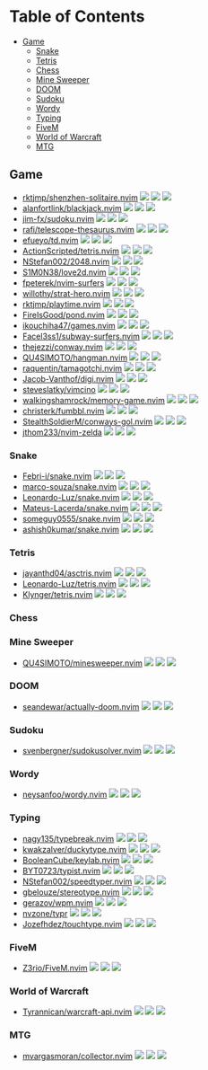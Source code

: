 # Table of Contents

<!-- toc -->

- [Game](#game)
  - [Snake](#snake)
  - [Tetris](#tetris)
  - [Chess](#chess)
  - [Mine Sweeper](#mine-sweeper)
  - [DOOM](#doom)
  - [Sudoku](#sudoku)
  - [Wordy](#wordy)
  - [Typing](#typing)
  - [FiveM](#fivem)
  - [World of Warcraft](#world-of-warcraft)
  - [MTG](#mtg)

<!-- tocstop -->

## Game

- [rktjmp/shenzhen-solitaire.nvim](https://github.com/rktjmp/shenzhen-solitaire.nvim) ![](https://img.shields.io/github/stars/rktjmp/shenzhen-solitaire.nvim) ![](https://img.shields.io/github/last-commit/rktjmp/shenzhen-solitaire.nvim) ![](https://img.shields.io/github/commit-activity/y/rktjmp/shenzhen-solitaire.nvim)
- [alanfortlink/blackjack.nvim](https://github.com/alanfortlink/blackjack.nvim) ![](https://img.shields.io/github/stars/alanfortlink/blackjack.nvim) ![](https://img.shields.io/github/last-commit/alanfortlink/blackjack.nvim) ![](https://img.shields.io/github/commit-activity/y/alanfortlink/blackjack.nvim)
- [jim-fx/sudoku.nvim](https://github.com/jim-fx/sudoku.nvim) ![](https://img.shields.io/github/stars/jim-fx/sudoku.nvim) ![](https://img.shields.io/github/last-commit/jim-fx/sudoku.nvim) ![](https://img.shields.io/github/commit-activity/y/jim-fx/sudoku.nvim)
- [rafi/telescope-thesaurus.nvim](https://github.com/rafi/telescope-thesaurus.nvim) ![](https://img.shields.io/github/stars/rafi/telescope-thesaurus.nvim) ![](https://img.shields.io/github/last-commit/rafi/telescope-thesaurus.nvim) ![](https://img.shields.io/github/commit-activity/y/rafi/telescope-thesaurus.nvim)
- [efueyo/td.nvim](https://github.com/efueyo/td.nvim) ![](https://img.shields.io/github/stars/efueyo/td.nvim) ![](https://img.shields.io/github/last-commit/efueyo/td.nvim) ![](https://img.shields.io/github/commit-activity/y/efueyo/td.nvim)
- [ActionScripted/tetris.nvim](https://github.com/ActionScripted/tetris.nvim) ![](https://img.shields.io/github/stars/ActionScripted/tetris.nvim) ![](https://img.shields.io/github/last-commit/ActionScripted/tetris.nvim) ![](https://img.shields.io/github/commit-activity/y/ActionScripted/tetris.nvim)
- [NStefan002/2048.nvim](https://github.com/NStefan002/2048.nvim) ![](https://img.shields.io/github/stars/NStefan002/2048.nvim) ![](https://img.shields.io/github/last-commit/NStefan002/2048.nvim) ![](https://img.shields.io/github/commit-activity/y/NStefan002/2048.nvim)
- [S1M0N38/love2d.nvim](https://github.com/S1M0N38/love2d.nvim) ![](https://img.shields.io/github/stars/S1M0N38/love2d.nvim) ![](https://img.shields.io/github/last-commit/S1M0N38/love2d.nvim) ![](https://img.shields.io/github/commit-activity/y/S1M0N38/love2d.nvim)
- [fpeterek/nvim-surfers](https://github.com/fpeterek/nvim-surfers) ![](https://img.shields.io/github/stars/fpeterek/nvim-surfers) ![](https://img.shields.io/github/last-commit/fpeterek/nvim-surfers) ![](https://img.shields.io/github/commit-activity/y/fpeterek/nvim-surfers)
- [willothy/strat-hero.nvim](https://github.com/willothy/strat-hero.nvim) ![](https://img.shields.io/github/stars/willothy/strat-hero.nvim) ![](https://img.shields.io/github/last-commit/willothy/strat-hero.nvim) ![](https://img.shields.io/github/commit-activity/y/willothy/strat-hero.nvim)
- [rktjmp/playtime.nvim](https://github.com/rktjmp/playtime.nvim) ![](https://img.shields.io/github/stars/rktjmp/playtime.nvim) ![](https://img.shields.io/github/last-commit/rktjmp/playtime.nvim) ![](https://img.shields.io/github/commit-activity/y/rktjmp/playtime.nvim)
- [FireIsGood/pond.nvim](https://github.com/FireIsGood/pond.nvim) ![](https://img.shields.io/github/stars/FireIsGood/pond.nvim) ![](https://img.shields.io/github/last-commit/FireIsGood/pond.nvim) ![](https://img.shields.io/github/commit-activity/y/FireIsGood/pond.nvim)
- [ikouchiha47/games.nvim](https://github.com/ikouchiha47/games.nvim) ![](https://img.shields.io/github/stars/ikouchiha47/games.nvim) ![](https://img.shields.io/github/last-commit/ikouchiha47/games.nvim) ![](https://img.shields.io/github/commit-activity/y/ikouchiha47/games.nvim)
- [Facel3ss1/subway-surfers.nvim](https://github.com/Facel3ss1/subway-surfers.nvim) ![](https://img.shields.io/github/stars/Facel3ss1/subway-surfers.nvim) ![](https://img.shields.io/github/last-commit/Facel3ss1/subway-surfers.nvim) ![](https://img.shields.io/github/commit-activity/y/Facel3ss1/subway-surfers.nvim)
- [thejezzi/conway.nvim](https://github.com/thejezzi/conway.nvim) ![](https://img.shields.io/github/stars/thejezzi/conway.nvim) ![](https://img.shields.io/github/last-commit/thejezzi/conway.nvim) ![](https://img.shields.io/github/commit-activity/y/thejezzi/conway.nvim)
- [QU4SIMOTO/hangman.nvim](https://github.com/QU4SIMOTO/hangman.nvim) ![](https://img.shields.io/github/stars/QU4SIMOTO/hangman.nvim) ![](https://img.shields.io/github/last-commit/QU4SIMOTO/hangman.nvim) ![](https://img.shields.io/github/commit-activity/y/QU4SIMOTO/hangman.nvim)
- [raquentin/tamagotchi.nvim](https://github.com/raquentin/tamagotchi.nvim) ![](https://img.shields.io/github/stars/raquentin/tamagotchi.nvim) ![](https://img.shields.io/github/last-commit/raquentin/tamagotchi.nvim) ![](https://img.shields.io/github/commit-activity/y/raquentin/tamagotchi.nvim)
- [Jacob-Vanthof/digi.nvim](https://github.com/Jacob-Vanthof/digi.nvim) ![](https://img.shields.io/github/stars/Jacob-Vanthof/digi.nvim) ![](https://img.shields.io/github/last-commit/Jacob-Vanthof/digi.nvim) ![](https://img.shields.io/github/commit-activity/y/Jacob-Vanthof/digi.nvim)
- [steveslatky/vimcino](https://github.com/steveslatky/vimcino) ![](https://img.shields.io/github/stars/steveslatky/vimcino) ![](https://img.shields.io/github/last-commit/steveslatky/vimcino) ![](https://img.shields.io/github/commit-activity/y/steveslatky/vimcino)
- [walkingshamrock/memory-game.nvim](https://github.com/walkingshamrock/memory-game.nvim) ![](https://img.shields.io/github/stars/walkingshamrock/memory-game.nvim) ![](https://img.shields.io/github/last-commit/walkingshamrock/memory-game.nvim) ![](https://img.shields.io/github/commit-activity/y/walkingshamrock/memory-game.nvim)
- [christerk/fumbbl.nvim](https://github.com/christerk/fumbbl.nvim) ![](https://img.shields.io/github/stars/christerk/fumbbl.nvim) ![](https://img.shields.io/github/last-commit/christerk/fumbbl.nvim) ![](https://img.shields.io/github/commit-activity/y/christerk/fumbbl.nvim)
- [StealthSoldierM/conways-gol.nvim](https://github.com/StealthSoldierM/conways-gol.nvim) ![](https://img.shields.io/github/stars/StealthSoldierM/conways-gol.nvim) ![](https://img.shields.io/github/last-commit/StealthSoldierM/conways-gol.nvim) ![](https://img.shields.io/github/commit-activity/y/StealthSoldierM/conways-gol.nvim)
- [jthom233/nvim-zelda](https://github.com/jthom233/nvim-zelda) ![](https://img.shields.io/github/stars/jthom233/nvim-zelda) ![](https://img.shields.io/github/last-commit/jthom233/nvim-zelda) ![](https://img.shields.io/github/commit-activity/y/jthom233/nvim-zelda)

### Snake

- [Febri-i/snake.nvim](https://github.com/Febri-i/snake.nvim) ![](https://img.shields.io/github/stars/Febri-i/snake.nvim) ![](https://img.shields.io/github/last-commit/Febri-i/snake.nvim) ![](https://img.shields.io/github/commit-activity/y/Febri-i/snake.nvim)
- [marco-souza/snake.nvim](https://github.com/marco-souza/snake.nvim) ![](https://img.shields.io/github/stars/marco-souza/snake.nvim) ![](https://img.shields.io/github/last-commit/marco-souza/snake.nvim) ![](https://img.shields.io/github/commit-activity/y/marco-souza/snake.nvim)
- [Leonardo-Luz/snake.nvim](https://github.com/Leonardo-Luz/snake.nvim) ![](https://img.shields.io/github/stars/Leonardo-Luz/snake.nvim) ![](https://img.shields.io/github/last-commit/Leonardo-Luz/snake.nvim) ![](https://img.shields.io/github/commit-activity/y/Leonardo-Luz/snake.nvim)
- [Mateus-Lacerda/snake.nvim](https://github.com/Mateus-Lacerda/snake.nvim) ![](https://img.shields.io/github/stars/Mateus-Lacerda/snake.nvim) ![](https://img.shields.io/github/last-commit/Mateus-Lacerda/snake.nvim) ![](https://img.shields.io/github/commit-activity/y/Mateus-Lacerda/snake.nvim)
- [someguy0555/snake.nvim](https://github.com/someguy0555/snake.nvim) ![](https://img.shields.io/github/stars/someguy0555/snake.nvim) ![](https://img.shields.io/github/last-commit/someguy0555/snake.nvim) ![](https://img.shields.io/github/commit-activity/y/someguy0555/snake.nvim)
- [ashish0kumar/snake.nvim](https://github.com/ashish0kumar/snake.nvim) ![](https://img.shields.io/github/stars/ashish0kumar/snake.nvim) ![](https://img.shields.io/github/last-commit/ashish0kumar/snake.nvim) ![](https://img.shields.io/github/commit-activity/y/ashish0kumar/snake.nvim)

### Tetris

- [jayanthd04/asctris.nvim](https://github.com/jayanthd04/asctris.nvim) ![](https://img.shields.io/github/stars/jayanthd04/asctris.nvim) ![](https://img.shields.io/github/last-commit/jayanthd04/asctris.nvim) ![](https://img.shields.io/github/commit-activity/y/jayanthd04/asctris.nvim)
- [Leonardo-Luz/tetris.nvim](https://github.com/Leonardo-Luz/tetris.nvim) ![](https://img.shields.io/github/stars/Leonardo-Luz/tetris.nvim) ![](https://img.shields.io/github/last-commit/Leonardo-Luz/tetris.nvim) ![](https://img.shields.io/github/commit-activity/y/Leonardo-Luz/tetris.nvim)
- [Klynger/tetris.nvim](https://github.com/Klynger/tetris.nvim) ![](https://img.shields.io/github/stars/Klynger/tetris.nvim) ![](https://img.shields.io/github/last-commit/Klynger/tetris.nvim) ![](https://img.shields.io/github/commit-activity/y/Klynger/tetris.nvim)

### Chess

### Mine Sweeper

- [QU4SIMOTO/minesweeper.nvim](https://github.com/QU4SIMOTO/minesweeper.nvim) ![](https://img.shields.io/github/stars/QU4SIMOTO/minesweeper.nvim) ![](https://img.shields.io/github/last-commit/QU4SIMOTO/minesweeper.nvim) ![](https://img.shields.io/github/commit-activity/y/QU4SIMOTO/minesweeper.nvim)

### DOOM

- [seandewar/actually-doom.nvim](https://github.com/seandewar/actually-doom.nvim) ![](https://img.shields.io/github/stars/seandewar/actually-doom.nvim) ![](https://img.shields.io/github/last-commit/seandewar/actually-doom.nvim) ![](https://img.shields.io/github/commit-activity/y/seandewar/actually-doom.nvim)

### Sudoku

- [svenbergner/sudokusolver.nvim](https://github.com/svenbergner/sudokusolver.nvim) ![](https://img.shields.io/github/stars/svenbergner/sudokusolver.nvim) ![](https://img.shields.io/github/last-commit/svenbergner/sudokusolver.nvim) ![](https://img.shields.io/github/commit-activity/y/svenbergner/sudokusolver.nvim)

### Wordy

- [neysanfoo/wordy.nvim](https://github.com/neysanfoo/wordy.nvim) ![](https://img.shields.io/github/stars/neysanfoo/wordy.nvim) ![](https://img.shields.io/github/last-commit/neysanfoo/wordy.nvim) ![](https://img.shields.io/github/commit-activity/y/neysanfoo/wordy.nvim)

### Typing

- [nagy135/typebreak.nvim](https://github.com/nagy135/typebreak.nvim) ![](https://img.shields.io/github/stars/nagy135/typebreak.nvim) ![](https://img.shields.io/github/last-commit/nagy135/typebreak.nvim) ![](https://img.shields.io/github/commit-activity/y/nagy135/typebreak.nvim)
- [kwakzalver/duckytype.nvim](https://github.com/kwakzalver/duckytype.nvim) ![](https://img.shields.io/github/stars/kwakzalver/duckytype.nvim) ![](https://img.shields.io/github/last-commit/kwakzalver/duckytype.nvim) ![](https://img.shields.io/github/commit-activity/y/kwakzalver/duckytype.nvim)
- [BooleanCube/keylab.nvim](https://github.com/BooleanCube/keylab.nvim) ![](https://img.shields.io/github/stars/BooleanCube/keylab.nvim) ![](https://img.shields.io/github/last-commit/BooleanCube/keylab.nvim) ![](https://img.shields.io/github/commit-activity/y/BooleanCube/keylab.nvim)
- [BYT0723/typist.nvim](https://github.com/BYT0723/typist.nvim) ![](https://img.shields.io/github/stars/BYT0723/typist.nvim) ![](https://img.shields.io/github/last-commit/BYT0723/typist.nvim) ![](https://img.shields.io/github/commit-activity/y/BYT0723/typist.nvim)
- [NStefan002/speedtyper.nvim](https://github.com/NStefan002/speedtyper.nvim) ![](https://img.shields.io/github/stars/NStefan002/speedtyper.nvim) ![](https://img.shields.io/github/last-commit/NStefan002/speedtyper.nvim) ![](https://img.shields.io/github/commit-activity/y/NStefan002/speedtyper.nvim)
- [gbelouze/stereotype.nvim](https://github.com/gbelouze/stereotype.nvim) ![](https://img.shields.io/github/stars/gbelouze/stereotype.nvim) ![](https://img.shields.io/github/last-commit/gbelouze/stereotype.nvim) ![](https://img.shields.io/github/commit-activity/y/gbelouze/stereotype.nvim)
- [gerazov/wpm.nvim](https://github.com/gerazov/wpm.nvim) ![](https://img.shields.io/github/stars/gerazov/wpm.nvim) ![](https://img.shields.io/github/last-commit/gerazov/wpm.nvim) ![](https://img.shields.io/github/commit-activity/y/gerazov/wpm.nvim)
- [nvzone/typr](https://github.com/nvzone/typr) ![](https://img.shields.io/github/stars/nvzone/typr) ![](https://img.shields.io/github/last-commit/nvzone/typr) ![](https://img.shields.io/github/commit-activity/y/nvzone/typr)
- [Jozefhdez/touchtype.nvim](https://github.com/Jozefhdez/touchtype.nvim) ![](https://img.shields.io/github/stars/Jozefhdez/touchtype.nvim) ![](https://img.shields.io/github/last-commit/Jozefhdez/touchtype.nvim) ![](https://img.shields.io/github/commit-activity/y/Jozefhdez/touchtype.nvim)

### FiveM

- [Z3rio/FiveM.nvim](https://github.com/Z3rio/FiveM.nvim) ![](https://img.shields.io/github/stars/Z3rio/FiveM.nvim) ![](https://img.shields.io/github/last-commit/Z3rio/FiveM.nvim) ![](https://img.shields.io/github/commit-activity/y/Z3rio/FiveM.nvim)

### World of Warcraft

- [Tyrannican/warcraft-api.nvim](https://github.com/Tyrannican/warcraft-api.nvim) ![](https://img.shields.io/github/stars/Tyrannican/warcraft-api.nvim) ![](https://img.shields.io/github/last-commit/Tyrannican/warcraft-api.nvim) ![](https://img.shields.io/github/commit-activity/y/Tyrannican/warcraft-api.nvim)

### MTG

- [mvargasmoran/collector.nvim](https://github.com/mvargasmoran/collector.nvim) ![](https://img.shields.io/github/stars/mvargasmoran/collector.nvim) ![](https://img.shields.io/github/last-commit/mvargasmoran/collector.nvim) ![](https://img.shields.io/github/commit-activity/y/mvargasmoran/collector.nvim)
